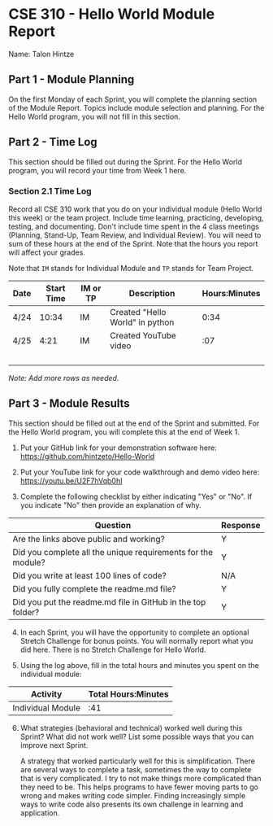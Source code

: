 # CSE 310 - Hello World Module Report

Name: Talon Hintze

## Part 1 - Module Planning

On the first Monday of each Sprint, you will complete the planning section of the Module Report.  Topics include module selection and planning.  For the Hello World program, you will not fill in this section.

## Part 2 - Time Log

This section should be filled out during the Sprint. For the Hello World program, you will record your time from Week 1 here.

### Section 2.1 Time Log

Record all CSE 310 work that you do on your individual module (Hello World this week) or the team project.  Include time learning, practicing, developing, testing, and documenting.  Don't include time spent in the 4 class meetings (Planning, Stand-Up, Team Review, and Individual Review).  You will need to sum of these hours at the end of the Sprint. Note that the hours you report will affect your grades.

Note that `IM` stands for Individual Module and `TP` stands for Team Project.

|Date      |Start Time|IM or TP|Description                                 |Hours:Minutes|
|----------|----------|--------|--------------------------------------------|-------------|
|   4/24   |  10:34   |   IM   |   Created "Hello World" in python          |     0:34    |
|   4/25   |  4:21    |   IM   |   Created YouTube video                    |      :07    | 
|          |          |        |                                            |             | 
|          |          |        |                                            |             | 
|          |          |        |                                            |             |  
|          |          |        |                                            |             | 

_Note: Add more rows as needed._

## Part 3 - Module Results

This section should be filled out at the end of the Sprint and submitted.  For the Hello World program, you will complete this at the end of Week 1.

1. Put your GitHub link for your demonstration software here: https://github.com/hintzeto/Hello-World

2. Put your YouTube link for your code walkthrough and demo video here: https://youtu.be/U2F7hVqb0hI

3. Complete the following checklist by either indicating "Yes" or "No".  If you indicate "No" then provide an explanation of why.

|Question                                                    |Response|
|------------------------------------------------------------|--------|
|Are the links above public and working?                     |    Y   |
|Did you complete all the unique requirements for the module?|    Y   |
|Did you write at least 100 lines of code?                   |   N/A  |
|Did you fully complete the readme.md file?                  |    Y   |
|Did you put the readme.md file in GitHub in the top folder? |    Y   |

4. In each Sprint, you will have the opportunity to complete an optional Stretch Challenge for bonus points.  You will normally report what you did here.  There is no Stretch Challenge for Hello World.

5. Using the log above, fill in the total hours and minutes you spent on the individual module:

|Activity         |Total Hours:Minutes|
|-----------------|-------------------|
|Individual Module|       :41         |


6. What strategies (behavioral and technical) worked well during this Sprint?  What did not work well?  List some possible ways that you can improve next Sprint.

    A strategy that worked particularly well for this is simplification. There are several ways to complete a task, sometimes the way to complete that is very complicated. I try to not make things more complicated than they need to be. This helps programs to have fewer moving parts to go wrong and makes writing code simpler. Finding increasingly simple ways to write code also presents its own challenge in learning and application.